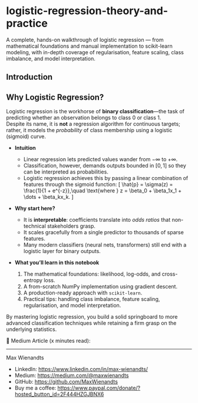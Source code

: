 # logistic-regression-theory-and-practice
A complete, hands-on walkthrough of logistic regression — from mathematical foundations and manual implementation to scikit-learn modeling, with in-depth coverage of regularisation, feature scaling, class imbalance, and model interpretation.

## Introduction

## Why Logistic Regression?

Logistic regression is the workhorse of **binary classification**—the task of predicting whether an observation belongs to class 0 or class 1.  
Despite its name, it is **not** a regression algorithm for continuous targets; rather, it models the *probability* of class membership using a logistic (sigmoid) curve.

* **Intuition**  
  - Linear regression lets predicted values wander from $-\infty$ to $+\infty$.  
  - Classification, however, demands outputs bounded in $[0,1]$ so they can be interpreted as probabilities.  
  - Logistic regression achieves this by passing a linear combination of features through the sigmoid function:
    \[
      \hat{p} = \sigma(z) = \frac{1}{1 + e^{-z}},\quad 
      \text{where } z = \beta_0 + \beta_1x_1 + \dots + \beta_kx_k.
    \]

* **Why start here?**  
  - It is **interpretable**: coefficients translate into *odds ratios* that non-technical stakeholders grasp.  
  - It scales gracefully from a single predictor to thousands of sparse features.  
  - Many modern classifiers (neural nets, transformers) still end with a logistic layer for binary outputs.


* **What you’ll learn in this notebook**  
  1. The mathematical foundations: likelihood, log-odds, and cross-entropy loss.  
  2. A from-scratch NumPy implementation using gradient descent.  
  3. A production-ready approach with `scikit-learn`.
  4. Practical tips: handling class imbalance, feature scaling, regularisation, and model interpretation.

By mastering logistic regression, you build a solid springboard to more advanced classification techniques while retaining a firm grasp on the underlying statistics.

📖 Medium Article (x minutes read): 

---
Max Wienandts
- LinkedIn: https://www.linkedin.com/in/max-wienandts/
- Medium: https://medium.com/@maxwienandts
- GitHub: https://github.com/MaxWienandts
- Buy me a coffee: https://www.paypal.com/donate/?hosted_button_id=2F444HZGJBNX6
